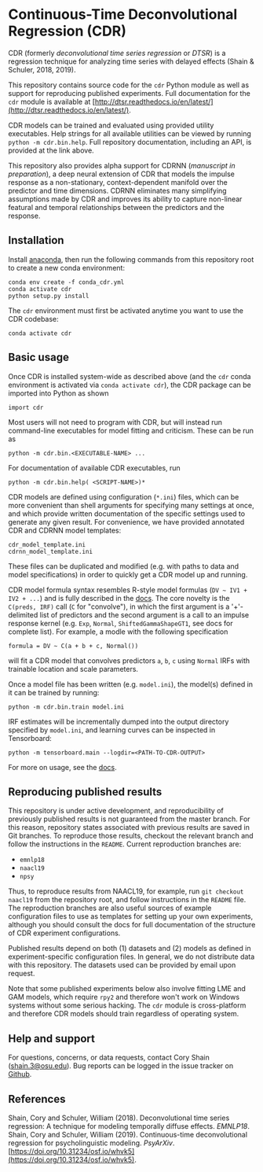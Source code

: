 # Continuous-Time Deconvolutional Regression (CDR)
CDR (formerly _deconvolutional time series regression_ or _DTSR_) is a regression technique for analyzing time series with delayed effects (Shain & Schuler, 2018, 2019).

This repository contains source code for the `cdr` Python module as well as support for reproducing published experiments.
Full documentation for the `cdr` module is available at [http://dtsr.readthedocs.io/en/latest/](http://dtsr.readthedocs.io/en/latest/).

CDR models can be trained and evaluated using provided utility executables.
Help strings for all available utilities can be viewed by running `python -m cdr.bin.help`.
Full repository documentation, including an API, is provided at the link above.

This repository also provides alpha support for CDRNN (*manuscript in preparation*), a deep neural extension of CDR that models the impulse response as a non-stationary, context-dependent manifold over the predictor and time dimensions.
CDRNN eliminates many simplifying assumptions made by CDR and improves its ability to capture non-linear featural and temporal relationships between the predictors and the response.

## Installation

Install [anaconda](https://www.anaconda.com/), then run the following commands from this repository root to create a new conda environment:

    conda env create -f conda_cdr.yml
    conda activate cdr
    python setup.py install
    
The `cdr` environment must first be activated anytime you want to use the CDR codebase:

    conda activate cdr

## Basic usage

Once CDR is installed system-wide as described above (and the `cdr` conda environment is activated via `conda activate cdr`), the CDR package can be imported into Python as shown

    import cdr
    
Most users will not need to program with CDR, but will instead run command-line executables for model fitting and criticism.
These can be run as

    python -m cdr.bin.<EXECUTABLE-NAME> ...
    
For documentation of available CDR executables, run

    python -m cdr.bin.help( <SCRIPT-NAME>)*

CDR models are defined using configuration (`*.ini`) files, which can be more convenient than shell arguments for specifying many settings at once, and which provide written documentation of the specific settings used to generate any given result.
For convenience, we have provided annotated CDR and CDRNN model templates:
    
    cdr_model_template.ini
    cdrnn_model_template.ini
    
These files can be duplicated and modified (e.g. with paths to data and model specifications) in order to quickly get a CDR model up and running.

CDR model formula syntax resembles R-style model formulas (`DV ~ IV1 + IV2 + ...`) and is fully described in the [docs](http://dtsr.readthedocs.io/en/latest/).
The core novelty is the `C(preds, IRF)` call (`C` for "convolve"), in which the first argument is a '+'-delimited list of predictors and the second argument is a call to an impulse response kernel (e.g. `Exp`, `Normal`, `ShiftedGammaShapeGT1`, see docs for complete list).
For example, a modle with the following specification

    formula = DV ~ C(a + b + c, Normal())
    
will fit a CDR model that convolves predictors `a`, `b`, `c` using `Normal` IRFs with trainable location and scale parameters.

Once a model file has been written (e.g. `model.ini`), the model(s) defined in it can be trained by running:

    python -m cdr.bin.train model.ini
    
IRF estimates will be incrementally dumped into the output directory specified by `model.ini`,
and learning curves can be inspected in Tensorboard:

    python -m tensorboard.main --logdir=<PATH-TO-CDR-OUTPUT>

For more on usage, see the [docs](http://dtsr.readthedocs.io/en/latest/).


## Reproducing published results

This repository is under active development, and reproducibility of previously published results is not guaranteed from the master branch.
For this reason, repository states associated with previous results are saved in Git branches.
To reproduce those results, checkout the relevant branch and follow the instructions in the `README`.
Current reproduction branches are:

 - `emnlp18`
 - `naacl19`
 - `npsy`

Thus, to reproduce results from NAACL19, for example, run `git checkout naacl19` from the repository root, and follow instructions in the `README` file.
The reproduction branches are also useful sources of example configuration files to use as templates for setting up your own experiments, although you should consult the docs for full documentation of the structure of CDR experiment configurations.

Published results depend on both (1) datasets and (2) models as defined in experiment-specific configuration files.
In general, we do not distribute data with this repository.
The datasets used can be provided by email upon request.

Note that some published experiments below also involve fitting LME and GAM models, which require `rpy2` and therefore won't work on Windows systems without some serious hacking.
The `cdr` module is cross-platform and therefore CDR models should train regardless of operating system.

## Help and support

For questions, concerns, or data requests, contact Cory Shain ([shain.3@osu.edu](shain.3@osu.edu)).
Bug reports can be logged in the issue tracker on [Github](https://github.com/coryshain/dtsr).


## References
Shain, Cory and Schuler, William (2018). Deconvolutional time series regression: A technique for modeling temporally diffuse effects. _EMNLP18_.
Shain, Cory and Schuler, William (2019). Continuous-time deconvolutional regression for psycholinguistic modeling. _PsyArXiv_. [https://doi.org/10.31234/osf.io/whvk5](https://doi.org/10.31234/osf.io/whvk5).